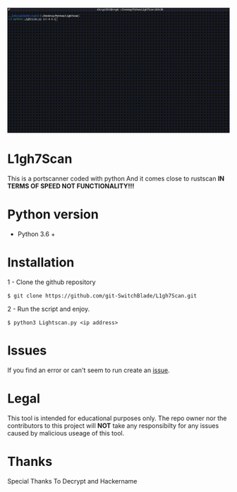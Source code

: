 
![scan](gifs/scan.gif)


# **L1gh7Scan**
This is a portscanner coded with python 
And it comes close to rustscan **IN TERMS OF SPEED NOT FUNCTIONALITY!!!**

# **Python version**
- Python 3.6 +

# **Installation**

1 - Clone the github repository

```
$ git clone https://github.com/git-SwitchBlade/L1gh7Scan.git
```

2 - Run the script and enjoy.

```
$ python3 Lightscan.py <ip address>
```

# **Issues**

If you find an error or can't seem to run create an [issue](https://github.com/git-SwitchBlade/L1gh7Scan/issues/new).

# **Legal**
This tool is intended for educational purposes only. The repo owner nor the contributors to this project will **NOT** take any responsibilty for any issues caused by malicious useage of this tool.
# **Thanks**
Special Thanks To 
Decrypt and Hackername
